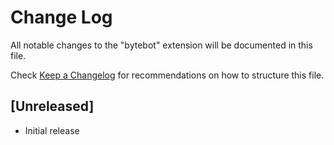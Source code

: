# Change Log

All notable changes to the "bytebot" extension will be documented in this file.

Check [Keep a Changelog](http://keepachangelog.com/) for recommendations on how to structure this file.

## [Unreleased]

- Initial release
